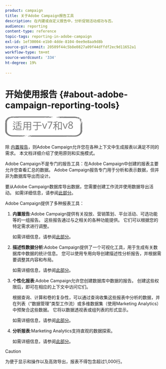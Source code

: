 ```yaml
---
product: campaign
title: 关于Adobe Campaign报告工具
description: 在内建或自定义报告中，分析促销活动成功与否。
audience: reporting
content-type: reference
topic-tags: reporting-in-adobe-campaign
exl-id: 1ef30004-e1b0-4dde-8104-0ee9e8aa9d8b
source-git-commit: 20509f44c5b8e0827a09f44dffdf2ec9d11652a1
workflow-type: tm+mt
source-wordcount: '334'
ht-degree: 19%

---
```


# 开始使用报告 {#about-adobe-campaign-reporting-tools}

![](../../assets/common.svg)

除 [内置报告](../../reporting/using/about-campaign-built-in-reports.md)，则Adobe Campaign允许您在各种上下文中生成报表以满足不同的需求。 本文档详细介绍了使用原则和实施模式。

Adobe Campaign不是专门的报告工具：在Adobe Campaign中创建的报表主要允许您查看汇总的数据。 Adobe Campaign报告专门用于分析和表示数据，但并非为数据库导出而设计。

要从Adobe Campaign数据库导出数据，您需要创建工作流并使用数据导出活动。 如需详细信息，请参阅[此部分](../../workflow/using/about-action-activities.md)。

Adobe Campaign提供了多种报表工具：

1. **内置报告**:Adobe Campaign提供有关投放、营销策划、平台活动、可选功能等的一组报告。 这些报告通过与之相关的各种功能提供。 它们可以根据您的特定需求进行调整。

   如需详细信息，请参阅[此部分](../../reporting/using/about-campaign-built-in-reports.md)。

1. **描述性数据分析**:Adobe Campaign提供了一个可视化工具，用于生成有关数据库中数据的统计信息。 您可以使用专用向导创建描述性分析报告，并根据需要调整其内容和布局。

   如需详细信息，请参阅[此部分](../../reporting/using/about-descriptive-analysis.md)。

1. **个性化报表**:Adobe Campaign允许您创建数据库中数据的报告。 创建这些权限后，即可在相应的上下文中访问它们。

   根据查询、计算和卷的复杂性，可以通过查询收集这些报表中分析的数据，并在列表（“数据管理”类型工作流）或多维数据集（使用Marketing Analytics）中预聚合这些数据。 它将以数据透视表或组列表的形式显示。

   如需详细信息，请参阅[此部分](../../reporting/using/about-reports-creation-in-campaign.md)。

1. **分析报表**:Marketing Analytics支持直观的数据探索。

   如需详细信息，请参阅[此部分](../../reporting/using/about-cubes.md)。

>[!CAUTION]
>
>为便于显示和操作以及高效导出，报表不得包含超过1,000行。

